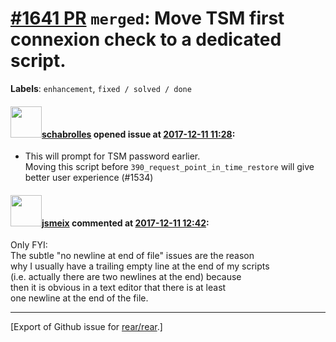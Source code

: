 [\#1641 PR](https://github.com/rear/rear/pull/1641) `merged`: Move TSM first connexion check to a dedicated script.
===================================================================================================================

**Labels**: `enhancement`, `fixed / solved / done`

#### <img src="https://avatars.githubusercontent.com/u/19491077?u=0021b16ab426902cbe676f6831f41607bbe4d441&v=4" width="50">[schabrolles](https://github.com/schabrolles) opened issue at [2017-12-11 11:28](https://github.com/rear/rear/pull/1641):

-   This will prompt for TSM password earlier.  
    Moving this script before `390_request_point_in_time_restore` will
    give better user experience (\#1534)

#### <img src="https://avatars.githubusercontent.com/u/1788608?u=925fc54e2ce01551392622446ece427f51e2f0ce&v=4" width="50">[jsmeix](https://github.com/jsmeix) commented at [2017-12-11 12:42](https://github.com/rear/rear/pull/1641#issuecomment-350713703):

Only FYI:  
The subtle "no newline at end of file" issues are the reason  
why I usually have a trailing empty line at the end of my scripts  
(i.e. actually there are two newlines at the end) because  
then it is obvious in a text editor that there is at least  
one newline at the end of the file.

------------------------------------------------------------------------

\[Export of Github issue for
[rear/rear](https://github.com/rear/rear).\]
